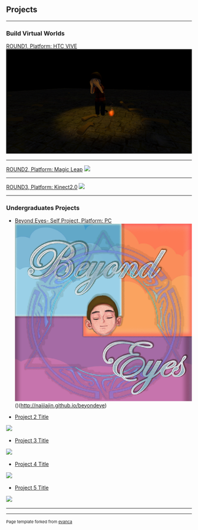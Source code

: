 ## Projects

---

### Build Virtual Worlds 

[ROUND1, Platform: HTC VIVE](/sample_page)
<img src="images/round1cover.png"/>

---
[ROUND2, Platform: Magic Leap](/pdf/sample_presentation.pdf)
<img src="images/dummy_thumbnail.jpg?raw=true"/>

---
[ROUND3, Platform: Kinect2.0](http://example.com/)
<img src="images/dummy_thumbnail.jpg?raw=true"/>

---

### Undergraduates Projects

- [Beyond Eyes- Self Project, Platform: PC](http://naijiajin.github.io/beyondeye)
<img src="images/beyondcubecover.png"/>()(http://naijiajin.github.io/beyondeye) 

- [Project 2 Title](http://example.com/)
<img src="images/dummy_thumbnail.jpg?raw=true"/>


- [Project 3 Title](http://example.com/)
<img src="images/dummy_thumbnail.jpg?raw=true"/>

- [Project 4 Title](http://example.com/)
<img src="images/dummy_thumbnail.jpg?raw=true"/>

- [Project 5 Title](http://example.com/)
<img src="images/dummy_thumbnail.jpg?raw=true"/>

---




---
<p style="font-size:11px">Page template forked from <a href="https://github.com/evanca/quick-portfolio">evanca</a></p>
<!-- Remove above link if you don't want to attibute -->
